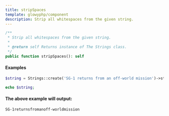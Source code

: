 ```yaml
---
title: stripSpaces
template: glowyphp/component
description: Strip all whitespaces from the given string.
---
```


```php
/**
 * Strip all whitespaces from the given string.
 *
 * @return self Returns instance of The Strings class.
 */
public function stripSpaces(): self
```

#### Examples

```php
$string = Strings::create('SG-1 returns from an off-world mission')->stripSpaces();

echo $string;
```

#### The above example will output:

```text
SG-1returnsfromanoff-worldmission
```
